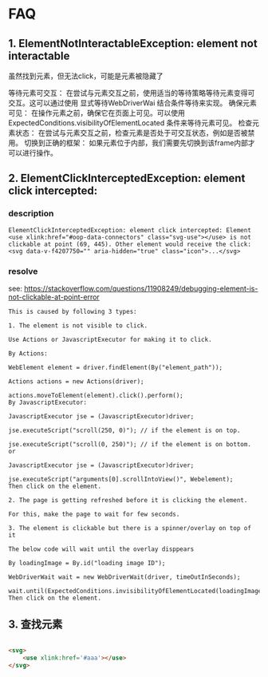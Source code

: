 FAQ
===
## 1. ElementNotInteractableException: element not interactable
虽然找到元素，但无法click，可能是元素被隐藏了

等待元素可交互： 在尝试与元素交互之前，使用适当的等待策略等待元素变得可交互。这可以通过使用 显式等待WebDriverWai 结合条件等待来实现。
确保元素可见： 在操作元素之前，确保它在页面上可见。可以使用 ExpectedConditions.visibilityOfElementLocated 条件来等待元素可见。
检查元素状态： 在尝试与元素交互之前，检查元素是否处于可交互状态，例如是否被禁用。
切换到正确的框架： 如果元素位于<frame>内部，我们需要先切换到该frame内部才可以进行操作。

## 2. ElementClickInterceptedException: element click intercepted: 
### description

    ElementClickInterceptedException: element click intercepted: Element <use xlink:href="#oop-data-connectors" class="svg-use"></use> is not clickable at point (69, 445). Other element would receive the click: <svg data-v-f4207750="" aria-hidden="true" class="icon">...</svg>

### resolve
see: https://stackoverflow.com/questions/11908249/debugging-element-is-not-clickable-at-point-error
    
    This is caused by following 3 types:
    
    1. The element is not visible to click.
    
    Use Actions or JavascriptExecutor for making it to click.
    
    By Actions:
    
    WebElement element = driver.findElement(By("element_path"));
    
    Actions actions = new Actions(driver);
    
    actions.moveToElement(element).click().perform();
    By JavascriptExecutor:
    
    JavascriptExecutor jse = (JavascriptExecutor)driver;
    
    jse.executeScript("scroll(250, 0)"); // if the element is on top.
    
    jse.executeScript("scroll(0, 250)"); // if the element is on bottom.
    or
    
    JavascriptExecutor jse = (JavascriptExecutor)driver;
    
    jse.executeScript("arguments[0].scrollIntoView()", Webelement);
    Then click on the element.
    
    2. The page is getting refreshed before it is clicking the element.
    
    For this, make the page to wait for few seconds.
    
    3. The element is clickable but there is a spinner/overlay on top of it
    
    The below code will wait until the overlay disppears
    
    By loadingImage = By.id("loading image ID");
    
    WebDriverWait wait = new WebDriverWait(driver, timeOutInSeconds);
    
    wait.until(ExpectedConditions.invisibilityOfElementLocated(loadingImage));
    Then click on the element.

## 3. 查找元素
```html

<svg>
    <use xlink:href='#aaa'></use>
</svg>

```
